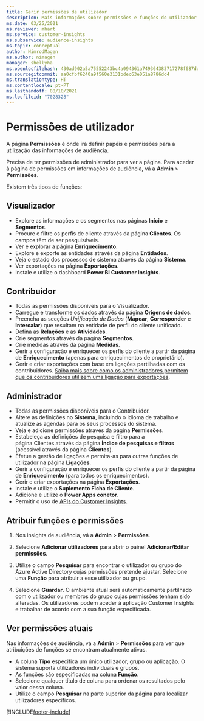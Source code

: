 ```yaml
---
title: Gerir permissões de utilizador
description: Mais informações sobre permissões e funções do utilizador.
ms.date: 03/25/2021
ms.reviewer: mhart
ms.service: customer-insights
ms.subservice: audience-insights
ms.topic: conceptual
author: NimrodMagen
ms.author: nimagen
manager: shellyha
ms.openlocfilehash: 430ad902a5a75552243bc4a094361a749364383717278f687dd6e8ef33749c6f
ms.sourcegitcommit: aa0cfbf6240a9f560e3131bdec63e051a8786dd4
ms.translationtype: HT
ms.contentlocale: pt-PT
ms.lasthandoff: 08/10/2021
ms.locfileid: "7028328"
---
```

# <a name="user-permissions"></a>Permissões de utilizador

A página **Permissões** é onde irá definir papéis e permissões para a utilização das informações de audiência.

Precisa de ter permissões de administrador para ver a página. Para aceder à página de permissões em informações de audiência, vá a **Admin** > **Permissões**.

Existem três tipos de funções:

## <a name="viewer"></a>Visualizador

- Explore as informações e os segmentos nas páginas **Início** e **Segmentos**.
- Procure e filtre os perfis de cliente através da página **Clientes**. Os campos têm de ser pesquisáveis.
- Ver e explorar a página **Enriquecimento**.
- Explore e exporte as entidades através da página **Entidades**.
- Veja o estado dos processos de sistema através da página **Sistema**.
- Ver exportações na página **Exportações**.
- Instale e utilize o dashboard **Power BI Customer Insights**.

## <a name="contributor"></a>Contribuidor

- Todas as permissões disponíveis para o Visualizador.
- Carregue e transforme os dados através da página **Origens de dados**.
- Preencha as secções *Unificação de Dados* (**Mapear**, **Corresponder** e **Intercalar**) que resultam na entidade de perfil do cliente unificado.
- Defina as **Relações** e as **Atividades**.
- Crie segmentos através da página **Segmentos**.
- Crie medidas através da página **Medidas**.
- Gerir a configuração e enriquecer os perfis do cliente a partir da página de **Enriquecimento** (apenas para enriquecimentos de proprietário).
- Gerir e criar exportações com base em ligações partilhadas com os contribuidores. [Saiba mais sobre como os administradores permitem que os contribuidores utilizem uma ligação para exportações](connections.md#allow-contributors-to-use-a-connection-for-exports).

## <a name="administrator"></a>Administrador

- Todas as permissões disponíveis para o Contribuidor.
- Altere as definições no **Sistema**, incluindo o idioma de trabalho e atualize as agendas para os seus processos do sistema.
- Veja e adicione permissões através da página **Permissões**.
- Estabeleça as definições de pesquisa e filtro para a página Clientes através da página **Índice de pesquisas e filtros** (acessível através da página **Clientes**).
- Efetue a gestão de ligações e permita-as para outras funções de utilizador na página **Ligações**.
- Gerir a configuração e enriquecer os perfis do cliente a partir da página de **Enriquecimento** (para todos os enriquecimentos).
- Gerir e criar exportações na página **Exportações**.
- Instale e utilize o **Suplemento Ficha de Cliente**.
- Adicione e utilize o **Power Apps conetor**.
- Permitir o uso de [APIs do Customer Insights](apis.md).

## <a name="assign-roles-and-permissions"></a>Atribuir funções e permissões

1. Nos insights de audiência, vá a **Admin** > **Permissões**.

1. Selecione **Adicionar utilizadores** para abrir o painel **Adicionar/Editar permissões**.

1. Utilize o campo **Pesquisar** para encontrar o utilizador ou grupo do Azure Active Directory cujas permissões pretende ajustar. Selecione uma **Função** para atribuir a esse utilizador ou grupo.

1. Selecione **Guardar**. O ambiente atual será automaticamente partilhado com o utilizador ou membros do grupo cujas permissões tenham sido alteradas. Os utilizadores podem aceder à aplicação Customer Insights e trabalhar de acordo com a sua função especificada.

## <a name="view-current-permissions"></a>Ver permissões atuais

Nas informações de audiência, vá a **Admin** > **Permissões** para ver que atribuições de funções se encontram atualmente ativas.

- A coluna **Tipo** especifica um único utilizador, grupo ou aplicação. O sistema suporta utilizadores individuais e grupos.
- As funções são especificadas na coluna **Função**.
- Selecione qualquer título de coluna para ordenar os resultados pelo valor dessa coluna.
- Utilize o campo **Pesquisar** na parte superior da página para localizar utilizadores específicos.


[!INCLUDE[footer-include](../includes/footer-banner.md)]
